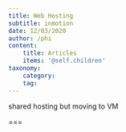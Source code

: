 ```yaml
---
title: Web Hosting
subtitle: inmotion
date: 12/03/2020
author: /phi
content:
    title: Articles
    items: '@self.children'
taxonomy:
    category: 
    tag: 
---
```


shared hosting but moving to VM

===


